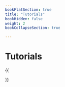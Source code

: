 ```yaml
---
bookFlatSection: true
title: "Tutorials"
bookHidden: false
weight: 2
bookCollapseSection: true

---
```



# Tutorials

{{<section>}}
